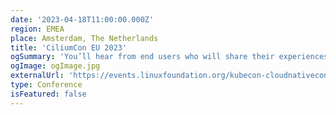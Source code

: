 ```yaml
---
date: '2023-04-18T11:00:00.000Z'
region: EMEA
place: Amsterdam, The Netherlands
title: 'CiliumCon EU 2023'
ogSummary: 'You’ll hear from end users who will share their experiences, and from contributors who will teach you about Cilium’s technology, and its use of eBPF to provide high-performance networking, observability, and security features'
ogImage: ogImage.jpg
externalUrl: 'https://events.linuxfoundation.org/kubecon-cloudnativecon-europe/co-located-events/ciliumcon/'
type: Conference
isFeatured: false
---
```

